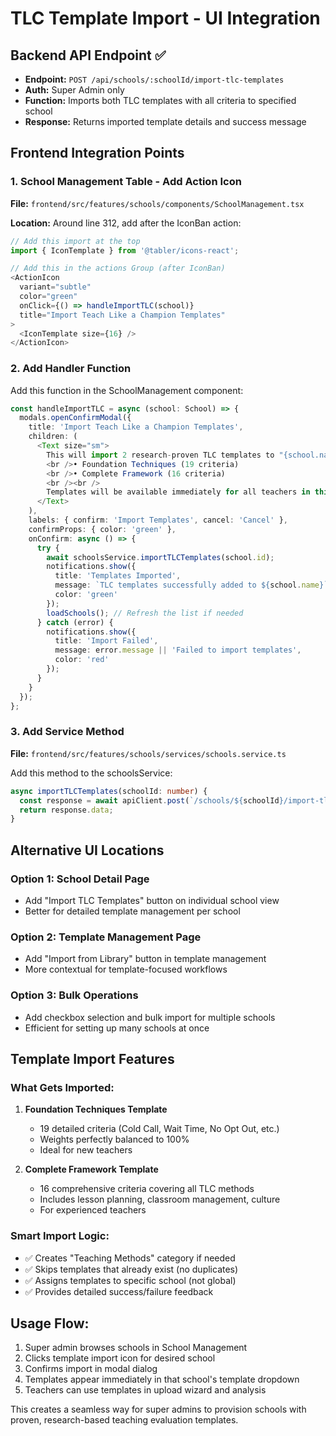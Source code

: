 # TLC Template Import - UI Integration

## Backend API Endpoint ✅
- **Endpoint:** `POST /api/schools/:schoolId/import-tlc-templates`
- **Auth:** Super Admin only
- **Function:** Imports both TLC templates with all criteria to specified school
- **Response:** Returns imported template details and success message

## Frontend Integration Points

### 1. School Management Table - Add Action Icon

**File:** `frontend/src/features/schools/components/SchoolManagement.tsx`

**Location:** Around line 312, add after the IconBan action:

```typescript
// Add this import at the top
import { IconTemplate } from '@tabler/icons-react';

// Add this in the actions Group (after IconBan)
<ActionIcon 
  variant="subtle" 
  color="green"
  onClick={() => handleImportTLC(school)}
  title="Import Teach Like a Champion Templates"
>
  <IconTemplate size={16} />
</ActionIcon>
```

### 2. Add Handler Function

Add this function in the SchoolManagement component:

```typescript
const handleImportTLC = async (school: School) => {
  modals.openConfirmModal({
    title: 'Import Teach Like a Champion Templates',
    children: (
      <Text size="sm">
        This will import 2 research-proven TLC templates to "{school.name}":
        <br />• Foundation Techniques (19 criteria)
        <br />• Complete Framework (16 criteria)
        <br /><br />
        Templates will be available immediately for all teachers in this school.
      </Text>
    ),
    labels: { confirm: 'Import Templates', cancel: 'Cancel' },
    confirmProps: { color: 'green' },
    onConfirm: async () => {
      try {
        await schoolsService.importTLCTemplates(school.id);
        notifications.show({
          title: 'Templates Imported',
          message: `TLC templates successfully added to ${school.name}`,
          color: 'green'
        });
        loadSchools(); // Refresh the list if needed
      } catch (error) {
        notifications.show({
          title: 'Import Failed',
          message: error.message || 'Failed to import templates',
          color: 'red'
        });
      }
    }
  });
};
```

### 3. Add Service Method

**File:** `frontend/src/features/schools/services/schools.service.ts`

Add this method to the schoolsService:

```typescript
async importTLCTemplates(schoolId: number) {
  const response = await apiClient.post(`/schools/${schoolId}/import-tlc-templates`);
  return response.data;
}
```

## Alternative UI Locations

### Option 1: School Detail Page
- Add "Import TLC Templates" button on individual school view
- Better for detailed template management per school

### Option 2: Template Management Page  
- Add "Import from Library" button in template management
- More contextual for template-focused workflows

### Option 3: Bulk Operations
- Add checkbox selection and bulk import for multiple schools
- Efficient for setting up many schools at once

## Template Import Features

### What Gets Imported:
1. **Foundation Techniques Template**
   - 19 detailed criteria (Cold Call, Wait Time, No Opt Out, etc.)
   - Weights perfectly balanced to 100%
   - Ideal for new teachers

2. **Complete Framework Template**  
   - 16 comprehensive criteria covering all TLC methods
   - Includes lesson planning, classroom management, culture
   - For experienced teachers

### Smart Import Logic:
- ✅ Creates "Teaching Methods" category if needed
- ✅ Skips templates that already exist (no duplicates)
- ✅ Assigns templates to specific school (not global)
- ✅ Provides detailed success/failure feedback

## Usage Flow:
1. Super admin browses schools in School Management
2. Clicks template import icon for desired school  
3. Confirms import in modal dialog
4. Templates appear immediately in that school's template dropdown
5. Teachers can use templates in upload wizard and analysis

This creates a seamless way for super admins to provision schools with proven, research-based teaching evaluation templates.